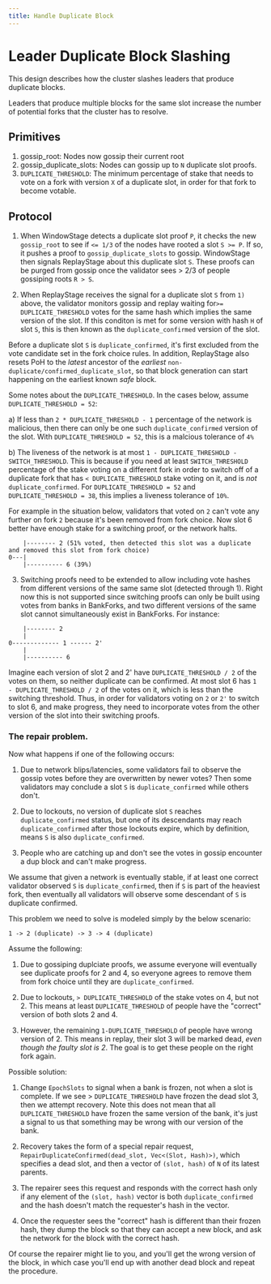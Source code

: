 ```yaml
---
title: Handle Duplicate Block
---
```


# Leader Duplicate Block Slashing

This design describes how the cluster slashes leaders that produce duplicate
blocks.

Leaders that produce multiple blocks for the same slot increase the number of
potential forks that the cluster has to resolve.

## Primitives
1. gossip_root: Nodes now gossip their current root
2. gossip_duplicate_slots: Nodes can gossip up to `N` duplicate slot proofs.
3. `DUPLICATE_THRESHOLD`: The minimum percentage of stake that needs to vote on a fork with version `X` of a duplicate slot, in order for that fork to become votable.

## Protocol
1. When WindowStage detects a duplicate slot proof `P`, it checks the new `gossip_root` to see if `<= 1/3` of the nodes have rooted a slot `S >= P`. If so, it pushes a proof to `gossip_duplicate_slots` to gossip. WindowStage then signals ReplayStage about this duplicate slot `S`. These proofs can be purged from gossip once the validator sees > 2/3 of people gossiping roots `R > S`.

2. When ReplayStage receives the signal for a duplicate slot `S` from `1)` above, the validator monitors gossip and replay waiting for`>= DUPLICATE_THRESHOLD` votes for the same hash which implies the same version of the slot. If this conditon is met for some version with hash `H` of slot `S`, this is then known as the `duplicate_confirmed` version of the slot.

Before a duplicate slot `S` is `duplicate_confirmed`, it's first excluded from the vote candidate set in the fork choice rules. In addition, ReplayStage also resets PoH to the *latest* ancestor of the *earliest* `non-duplicate/confirmed_duplicate_slot`, so that block generation can start happening on the earliest known *safe* block.

Some notes about the `DUPLICATE_THRESHOLD`. In the cases below, assume `DUPLICATE_THRESHOLD = 52`:

a) If less than `2 * DUPLICATE_THRESHOLD - 1` percentage of the network is malicious, then there can only be one such `duplicate_confirmed` version of the slot. With `DUPLICATE_THRESHOLD = 52`, this is
a malcious tolerance of `4%`

b) The liveness of the network is at most `1 - DUPLICATE_THRESHOLD - SWITCH_THRESHOLD`. This is because if you need at least `SWITCH_THRESHOLD` percentage of the stake voting on a different fork in order to switch off of a duplicate fork that has `< DUPLICATE_THRESHOLD` stake voting on it, and is *not* `duplicate_confirmed`. For `DUPLICATE_THRESHOLD = 52` and `DUPLICATE_THRESHOLD = 38`, this implies a liveness tolerance of `10%`.

For example in the situation below, validators that voted on `2` can't vote any further on fork `2` because it's been removed from fork choice. Now slot 6 better have enough stake for a switching proof, or the network halts.

```text
    |-------- 2 (51% voted, then detected this slot was a duplicate and removed this slot from fork choice)
0---|
    |---------- 6 (39%)

```

3. Switching proofs need to be extended to allow including vote hashes from different versions of the same same slot (detected through 1). Right now this is not supported since switching proofs can
only be built using votes from banks in BankForks, and two different versions of the same slot cannot
simultaneously exist in BankForks. For instance:

```text
    |-------- 2
    |
0------------- 1 ------ 2'
    |
    |---------- 6

```

Imagine each version of slot 2 and 2' have `DUPLICATE_THRESHOLD / 2` of the votes on them, so neither duplicate can be confirmed. At most slot 6 has `1 - DUPLICATE_THRESHOLD / 2` of the votes
on it, which is less than the switching threshold. Thus, in order for validators voting on `2` or `2'` to switch to slot 6, and make progress, they need to incorporate votes from the other version of the slot into their switching proofs.


### The repair problem.
Now what happens if one of the following occurs:

1) Due to network blips/latencies, some validators fail to observe the gossip votes before they are overwritten by newer votes? Then some validators may conclude a slot `S` is `duplicate_confirmed` while others don't.

2) Due to lockouts, no version of duplicate slot `S` reaches `duplicate_confirmed` status, but one of its descendants may reach `duplicate_confirmed` after those lockouts expire, which by definition, means `S` is also `duplicate_confirmed`.

3) People who are catching up and don't see the votes in gossip encounter a dup block and can't make progress.

We assume that given a network is eventually stable, if at least one correct validator observed `S` is `duplicate_confirmed`, then if `S` is part of the heaviest fork, then eventually all validators will observe some descendant of `S` is duplicate confirmed.

This problem we need to solve is modeled simply by the below scenario:

```text
1 -> 2 (duplicate) -> 3 -> 4 (duplicate)
```
Assume the following:

1. Due to gossiping duplciate proofs, we assume everyone will eventually see duplicate proofs for 2 and 4, so everyone agrees to remove them from fork choice until they are `duplicate_confirmed`.

2. Due to lockouts, `> DUPLICATE_THRESHOLD` of the stake votes on 4, but not 2. This means at least `DUPLICATE_THRESHOLD` of people have the "correct" version of both slots 2 and 4.

3. However, the remaining `1-DUPLICATE_THRESHOLD` of people have wrong version of 2. This means in replay, their slot 3 will be marked dead, *even though the faulty slot is 2*. The goal is to get these people on the right fork again.

Possible solution:

1. Change `EpochSlots` to signal when a bank is frozen, not when a slot is complete. If we see > `DUPLICATE_THRESHOLD` have frozen the dead slot 3, then we attempt recovery. Note this does not mean that all `DUPLICATE_THRESHOLD` have frozen the same version of the bank, it's just a signal to us that something may be wrong with our version of the bank.

2. Recovery takes the form of a special repair request, `RepairDuplicateConfirmed(dead_slot, Vec<(Slot, Hash)>)`, which specifies a  dead slot, and then a vector of `(slot, hash)` of `N` of its latest parents.

3. The repairer sees this request and responds with the correct hash only if any element of the `(slot, hash)` vector is both `duplicate_confirmed` and the hash doesn't match the requester's hash in the vector.

4. Once the requester sees the "correct" hash is different than their frozen hash, they dump the block so that they can accept a new block, and ask the network for the block with the correct hash.

Of course the repairer might lie to you, and you'll get the wrong version of the block, in which case you'll end up with another dead block and repeat the procedure.
